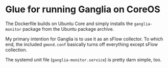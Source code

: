 # Glue for running Ganglia on CoreOS

The Dockerfile builds on Ubuntu Core and simply installs the `ganglia-monitor` package from the Ubuntu package archive.

My primary intention for Ganglia is to use it as an sFlow collector. To which end, the included `gmond.conf` basically turns off everything except sFlow collection.

The systemd unit file (`ganglia-monitor.service`) is pretty darn simple, too.
